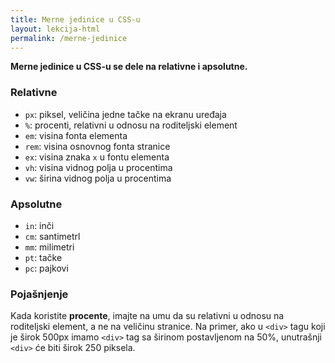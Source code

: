 ```yaml
---
title: Merne jedinice u CSS-u
layout: lekcija-html
permalink: /merne-jedinice
---
```


**Merne jedinice u CSS-u se dele na relativne i apsolutne.**

### Relativne

- `px`: piksel, veličina jedne tačke na ekranu uređaja
- `%`: procenti, relativni u odnosu na roditeljski element
- `em`: visina fonta elementa
- `rem`: visina osnovnog fonta stranice
- `ex`: visina znaka `x` u fontu elementa
- `vh`: visina vidnog polja u procentima
- `vw`: širina vidnog polja u procentima

### Apsolutne

- `in`: inči
- `cm`: santimetrl
- `mm`: milimetri
- `pt`: tačke
- `pc`: pajkovi

### Pojašnjenje

Kada koristite **procente**, imajte na umu da su relativni u odnosu na roditeljski element, a ne na veličinu stranice. Na primer, ako u `<div>` tagu koji je širok 500px imamo `<div>` tag sa širinom postavljenom na 50%, unutrašnji `<div>` će biti širok 250 piksela.
